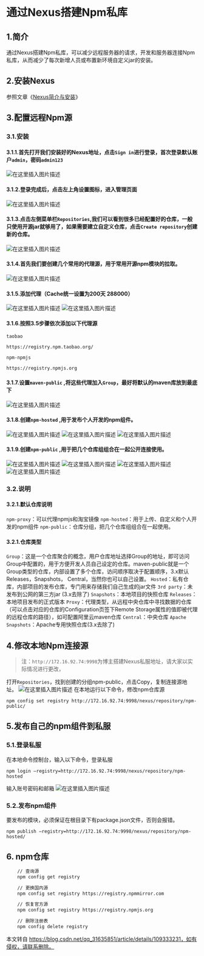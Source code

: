 # 通过Nexus搭建Npm私库


## 1.简介

通过Nexus搭建Npm私库，可以减少远程服务器的请求，开发和服务器连接Npm私库，从而减少了每次新增人员或布置新环境自定义jar的安装。

## 2.安装Nexus

参照文章《[Nexus简介与安装](https://blog.csdn.net/qq_31635851/article/details/109288533)》

## 3.配置远程Npm源

### 3.1.安装

#### 3.1.1.首先打开我们安装好的Nexus地址，点击`Sign in`进行登录，首次登录默认账户`admin`，密码`admin123`
![在这里插入图片描述](https://img-blog.csdnimg.cn/2020102619365194.png)

#### 3.1.2.登录完成后，点击左上角设置图标，进入管理页面
![在这里插入图片描述](https://img-blog.csdnimg.cn/20201026194004819.png)

#### 3.1.3.点击左侧菜单栏`Repositories`,我们可以看到很多已经配置好的仓库，一般只使用开源jar就够用了，如果需要建立自定义仓库，点击`Create repository`创建新的仓库。
![在这里插入图片描述](https://img-blog.csdnimg.cn/20201026194112572.png)

#### 3.1.4.首先我们要创建几个常用的代理源，用于常用开源npm模块的拉取。
![在这里插入图片描述](https://img-blog.csdnimg.cn/20201028151145420.png)


#### 3.1.5.添加代理（Cache统一设置为200天 288000）
![在这里插入图片描述](https://img-blog.csdnimg.cn/20201028151348511.png)
![在这里插入图片描述](https://img-blog.csdnimg.cn/2020102620011192.png)

#### 3.1.6.按照3.5步骤依次添加以下代理源
`taobao`

```
https://registry.npm.taobao.org/

```

`npm-npmjs`

```
https://registry.npmjs.org

```

#### 3.1.7.设置`maven-public` ,将这些代理加入`Group`，最好将默认的maven库放到最底下
![在这里插入图片描述](https://img-blog.csdnimg.cn/20201026200551602.png)

#### 3.1.8.创建`npm-hosted` ,用于发布个人开发的npm组件。
![在这里插入图片描述](https://img-blog.csdnimg.cn/20201028152834802.png)
![在这里插入图片描述](https://img-blog.csdnimg.cn/20201028152856359.png)
![在这里插入图片描述](https://img-blog.csdnimg.cn/20201028153006353.png)

#### 3.1.9.创建`npm-public` ,用于把几个仓库组组合在一起公开连接使用。
![在这里插入图片描述](https://img-blog.csdnimg.cn/20201028153055432.png)
![在这里插入图片描述](https://img-blog.csdnimg.cn/20201028153141184.png)
![在这里插入图片描述](https://img-blog.csdnimg.cn/20201028153324597.png)
![在这里插入图片描述](https://img-blog.csdnimg.cn/20201028153514500.png)

### 3.2.说明

#### 3.2.1.默认仓库说明
`npm-proxy`：可以代理npmjs和淘宝镜像
`npm-hosted`：用于上传、自定义和个人开发的npm组件
`npm-public`：仓库分组，把几个仓库组组合在一起使用。

#### 3.2.1.仓库类型
`Group`：这是一个仓库聚合的概念，用户仓库地址选择Group的地址，即可访问Group中配置的，用于方便开发人员自己设定的仓库。maven-public就是一个Group类型的仓库，内部设置了多个仓库，访问顺序取决于配置顺序，3.x默认Releases，Snapshots， Central，当然你也可以自己设置。
`Hosted`：私有仓库，内部项目的发布仓库，专门用来存储我们自己生成的jar文件
`3rd party`：未发布到公网的第三方jar (3.x去除了)
`Snapshots`：本地项目的快照仓库
`Releases`： 本地项目发布的正式版本
`Proxy`：代理类型，从远程中央仓库中寻找数据的仓库（可以点击对应的仓库的Configuration页签下Remote Storage属性的值即被代理的远程仓库的路径），如可配置阿里云maven仓库
`Central`：中央仓库
`Apache Snapshots`：Apache专用快照仓库(3.x去除了)

## 4.修改本地Npm连接源

> 注：`http://172.16.92.74:9998`为博主搭建Nexus私服地址，请大家以实际情况进行更改，

打开`Repositories`，找到创建的分组npm-public，点击Copy，复制连接源地址。
![在这里插入图片描述](https://img-blog.csdnimg.cn/20201028152329883.png)
在本地运行以下命令，修改npm仓库源

```
npm config set registry http://172.16.92.74:9998/nexus/repository/npm-public/

```

## 5.发布自己的npm组件到私服

### 5.1.登录私服

在本地命令控制台，输入以下命令，登录私服

```
npm login –registry=http://172.16.92.74:9998/nexus/repository/npm-hosted

```

输入账号密码和邮箱
![在这里插入图片描述](https://img-blog.csdnimg.cn/2020102815430299.png#pic_center)

### 5.2.发布npm组件

要发布的模块，必须保证在根目录下有package.json文件，否则会报错。

```
npm publish –registry=http://172.16.92.74:9998/nexus/repository/npm-hosted/

```
## 6. npm仓库
```sh
    // 查询源
    npm config get registry

    // 更换国内源
    npm config set registry https://registry.npmmirror.com

    // 恢复官方源
    npm config set registry https://registry.npmjs.org

    // 删除注册表
    npm config delete registry
```
本文转自 https://blog.csdn.net/qq_31635851/article/details/109333231，如有侵权，请联系删除。